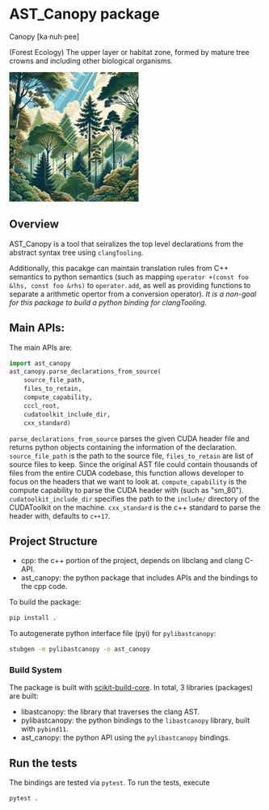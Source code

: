 # AST_Canopy package

Canopy [ka·nuh·pee]

(Forest Ecology) The upper layer or habitat zone, formed by mature tree crowns and including other biological organisms.

![canopy](static/canopy.png)

## Overview

AST_Canopy is a tool that seiralizes the top level declarations from the abstract syntax tree using `clangTooling`.

Additionally, this pacakge can maintain translation rules from C++ semantics to python semantics (such as mapping `operator +(const foo &lhs, const foo &rhs)` to `operator.add`, as well as providing functions to separate a arithmetic opertor from a conversion operator). *It is a non-goal for this package to build a python binding for clangTooling.*

## Main APIs:

The main APIs are:
```python
import ast_canopy
ast_canopy.parse_declarations_from_source(
    source_file_path,
    files_to_retain,
    compute_capability,
    cccl_root,
    cudatoolkit_include_dir,
    cxx_standard)
```

`parse_declarations_from_source` parses the given CUDA header file and returns python objects containing the information of the declaration. `source_file_path` is the path to the source file, `files_to_retain` are list of source files to keep. Since the original AST file could contain thousands of files from the entire CUDA codebase, this function allows developer to focus on the headers that we want to look at. `compute_capability` is the compute capability to parse the CUDA header with (such as "sm_80"). `cudatoolkit_include_dir` specifies the path to the `include/` directory of the CUDAToolkit on the machine. `cxx_standard` is the c++ standard to parse the header with, defaults to `c++17`.

## Project Structure

- cpp: the c++ portion of the project, depends on libclang and clang C-API.
- ast_canopy: the python package that includes APIs and the bindings to the cpp code.

To build the package:

```python
pip install .
```

To autogenerate python interface file (pyi) for `pylibastcanopy`:

```bash
stubgen -m pylibastcanopy -o ast_canopy
```

### Build System

The package is built with [scikit-build-core](https://scikit-build-core.readthedocs.io/en/latest/index.html). In total, 3 libraries (packages) are built:

- libastcanopy: the library that traverses the clang AST.
- pylibastcanopy: the python bindings to the `libastcanopy` library, built with `pybind11`.
- ast_canopy: the python API using the `pylibastcanopy` bindings.

## Run the tests

The bindings are tested via `pytest`. To run the tests, execute
```
pytest .
```
